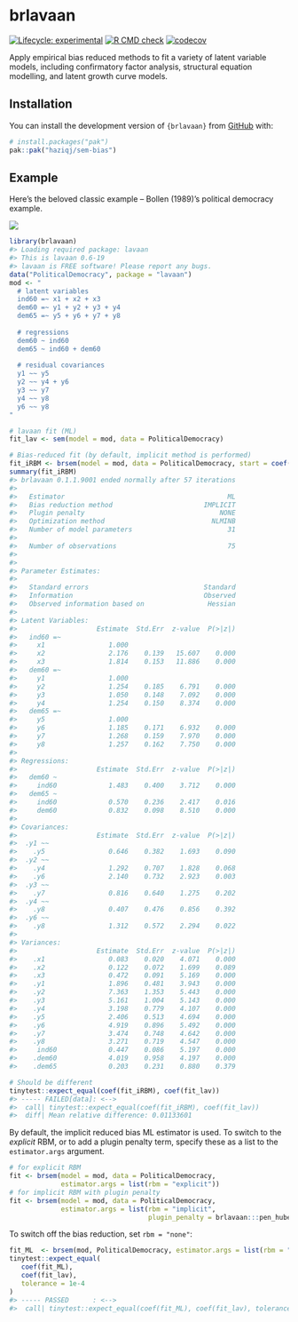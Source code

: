 
<!-- README.md is generated from README.Rmd. Please edit that file -->

# brlavaan

<!-- badges: start -->

[![Lifecycle:
experimental](https://img.shields.io/badge/lifecycle-experimental-orange.svg)](https://lifecycle.r-lib.org/articles/stages.html#experimental)
[![R CMD
check](https://github.com/haziqj/sem-bias/actions/workflows/R-CMD-check.yaml/badge.svg)](https://github.com/haziqj/sem-bias/actions/workflows/R-CMD-check.yaml)
[![codecov](https://codecov.io/gh/haziqj/sem-bias/graph/badge.svg?token=00UGXV3BMK)](https://codecov.io/gh/haziqj/sem-bias)
<!-- badges: end -->

Apply empirical bias reduced methods to fit a variety of latent variable
models, including confirmatory factor analysis, structural equation
modelling, and latent growth curve models.

## Installation

You can install the development version of `{brlavaan}` from
[GitHub](https://github.com/) with:

``` r
# install.packages("pak")
pak::pak("haziqj/sem-bias")
```

## Example

Here’s the beloved classic example – Bollen (1989)’s political democracy
example.

![](https://lavaan.ugent.be/figures/sem.png)

``` r
library(brlavaan)
#> Loading required package: lavaan
#> This is lavaan 0.6-19
#> lavaan is FREE software! Please report any bugs.
data("PoliticalDemocracy", package = "lavaan")
mod <- "
  # latent variables 
  ind60 =~ x1 + x2 + x3 
  dem60 =~ y1 + y2 + y3 + y4 
  dem65 =~ y5 + y6 + y7 + y8 
   
  # regressions
  dem60 ~ ind60 
  dem65 ~ ind60 + dem60 
  
  # residual covariances 
  y1 ~~ y5
  y2 ~~ y4 + y6 
  y3 ~~ y7 
  y4 ~~ y8
  y6 ~~ y8
"

# lavaan fit (ML)
fit_lav <- sem(model = mod, data = PoliticalDemocracy)

# Bias-reduced fit (by default, implicit method is performed)
fit_iRBM <- brsem(model = mod, data = PoliticalDemocracy, start = coef(fit_lav)) 
summary(fit_iRBM)
#> brlavaan 0.1.1.9001 ended normally after 57 iterations
#> 
#>   Estimator                                         ML
#>   Bias reduction method                       IMPLICIT
#>   Plugin penalty                                  NONE
#>   Optimization method                           NLMINB
#>   Number of model parameters                        31
#> 
#>   Number of observations                            75
#> 
#> 
#> Parameter Estimates:
#> 
#>   Standard errors                             Standard
#>   Information                                 Observed
#>   Observed information based on                Hessian
#> 
#> Latent Variables:
#>                    Estimate  Std.Err  z-value  P(>|z|)
#>   ind60 =~                                            
#>     x1                1.000                           
#>     x2                2.176    0.139   15.607    0.000
#>     x3                1.814    0.153   11.886    0.000
#>   dem60 =~                                            
#>     y1                1.000                           
#>     y2                1.254    0.185    6.791    0.000
#>     y3                1.050    0.148    7.092    0.000
#>     y4                1.254    0.150    8.374    0.000
#>   dem65 =~                                            
#>     y5                1.000                           
#>     y6                1.185    0.171    6.932    0.000
#>     y7                1.268    0.159    7.970    0.000
#>     y8                1.257    0.162    7.750    0.000
#> 
#> Regressions:
#>                    Estimate  Std.Err  z-value  P(>|z|)
#>   dem60 ~                                             
#>     ind60             1.483    0.400    3.712    0.000
#>   dem65 ~                                             
#>     ind60             0.570    0.236    2.417    0.016
#>     dem60             0.832    0.098    8.510    0.000
#> 
#> Covariances:
#>                    Estimate  Std.Err  z-value  P(>|z|)
#>  .y1 ~~                                               
#>    .y5                0.646    0.382    1.693    0.090
#>  .y2 ~~                                               
#>    .y4                1.292    0.707    1.828    0.068
#>    .y6                2.140    0.732    2.923    0.003
#>  .y3 ~~                                               
#>    .y7                0.816    0.640    1.275    0.202
#>  .y4 ~~                                               
#>    .y8                0.407    0.476    0.856    0.392
#>  .y6 ~~                                               
#>    .y8                1.312    0.572    2.294    0.022
#> 
#> Variances:
#>                    Estimate  Std.Err  z-value  P(>|z|)
#>    .x1                0.083    0.020    4.071    0.000
#>    .x2                0.122    0.072    1.699    0.089
#>    .x3                0.472    0.091    5.169    0.000
#>    .y1                1.896    0.481    3.943    0.000
#>    .y2                7.363    1.353    5.443    0.000
#>    .y3                5.161    1.004    5.143    0.000
#>    .y4                3.198    0.779    4.107    0.000
#>    .y5                2.406    0.513    4.694    0.000
#>    .y6                4.919    0.896    5.492    0.000
#>    .y7                3.474    0.748    4.642    0.000
#>    .y8                3.271    0.719    4.547    0.000
#>     ind60             0.447    0.086    5.197    0.000
#>    .dem60             4.019    0.958    4.197    0.000
#>    .dem65             0.203    0.231    0.880    0.379

# Should be different
tinytest::expect_equal(coef(fit_iRBM), coef(fit_lav))
#> ----- FAILED[data]: <-->
#>  call| tinytest::expect_equal(coef(fit_iRBM), coef(fit_lav))
#>  diff| Mean relative difference: 0.01133601
```

By default, the implicit reduced bias ML estimator is used. To switch to
the *explicit* RBM, or to add a plugin penalty term, specify these as a
list to the `estimator.args` argument.

``` r
# for explicit RBM
fit <- brsem(model = mod, data = PoliticalDemocracy, 
             estimator.args = list(rbm = "explicit"))  
# for implicit RBM with plugin penalty
fit <- brsem(model = mod, data = PoliticalDemocracy, 
             estimator.args = list(rbm = "implicit", 
                                   plugin_penalty = brlavaan:::pen_huber))
```

To switch off the bias reduction, set `rbm = "none"`:

``` r
fit_ML  <- brsem(mod, PoliticalDemocracy, estimator.args = list(rbm = "none"))
tinytest::expect_equal(
   coef(fit_ML),
   coef(fit_lav),
   tolerance = 1e-4
)
#> ----- PASSED      : <-->
#>  call| tinytest::expect_equal(coef(fit_ML), coef(fit_lav), tolerance = 1e-04)
```
